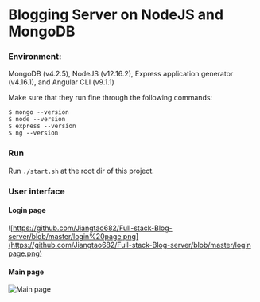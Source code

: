 # Blogging Server on NodeJS and MongoDB

### Environment:

MongoDB (v4.2.5), NodeJS (v12.16.2), Express application generator (v4.16.1), and Angular CLI (v9.1.1)

Make sure that they run fine through the following commands:

```
$ mongo --version
$ node --version
$ express --version
$ ng --version
```

### Run

Run  `./start.sh` at the root dir of this project.

### User interface

#### Login page

![[https://github.com/Jiangtao682/Full-stack-Blog-server/blob/master/login%20page.png](https://github.com/Jiangtao682/Full-stack-Blog-server/blob/master/login page.png)]()

#### Main page

![[Main page](https://github.com/Jiangtao682/Full-stack-Blog-server/blob/master/main%20page.png)]()

